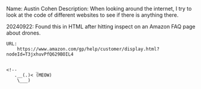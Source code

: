 Name:
    Austin Cohen
Description:
    When looking around the internet, I try to look at the code of different websites to see if there is anything there.



20240922:
    Found this in HTML after hitting inspect on an Amazon FAQ page about drones.

    URL:
        https://www.amazon.com/gp/help/customer/display.html?nodeId=T3jxhuvPfQ629BOIL4


    <!--       _
       .__(.)< (MEOW)
        \___)   
 ~~~~~~~~~~~~~~~~~~-->